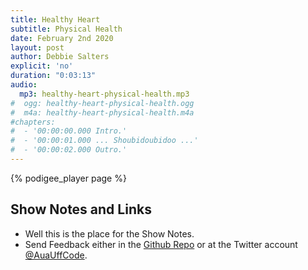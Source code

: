 ```yaml
---
title: Healthy Heart
subtitle: Physical Health
date: February 2nd 2020
layout: post
author: Debbie Salters
explicit: 'no'
duration: "0:03:13"
audio:
  mp3: healthy-heart-physical-health.mp3
#  ogg: healthy-heart-physical-health.ogg
#  m4a: healthy-heart-physical-health.m4a
#chapters:
#  - '00:00:00.000 Intro.'
#  - '00:00:01.000 ... Shoubidoubidoo ...'
#  - '00:00:02.000 Outro.'
---
```


{% podigee_player page %}

## Show Notes and Links

  * Well this is the place for the Show Notes.
  * Send Feedback either in the [Github Repo](https://github.com/haslinger/jekyll-octopod) or at the Twitter account [@AuaUffCode](http://twitter.com/@AuaUffCode).